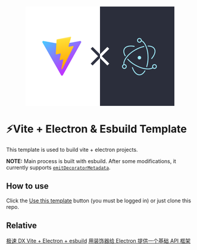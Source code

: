 <p align="center">
    <img width="400" src="https://github.com/ArcherGu/fast-vite-electron/blob/main/logo.png" alt="logo">
</p>

# ⚡Vite + Electron & Esbuild Template

This template is used to build vite + electron projects.

**NOTE:** Main process is built with esbuild. After some modifications, it currently supports [`emitDecoratorMetadata`](https://www.typescriptlang.org/tsconfig#emitDecoratorMetadata).

## How to use

Click the [Use this template](https://github.com/ArcherGu/fast-vite-electron/generate) button (you must be logged in) or just clone this repo.

## Relative

[极速 DX Vite + Electron + esbuild](https://archergu.me/posts/vite-electron-esbuild)
[用装饰器给 Electron 提供一个基础 API 框架](https://archergu.me/posts/electron-decorators)
